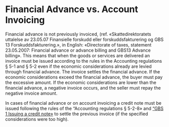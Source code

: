 # Financial Advance vs. Account Invoicing

Financial advance is not previously invoiced, (ref. «Skattedirektoratets uttalelse av 23.05.07 Finansielle forskudd eller forskuddsfakturering og GBS 13 Forskuddsfakturering.», in English: «Directorate of taxes, statement 23.05.2007: Financial advance or advance billing and GBS13 Advance billing». This means that when the goods or services are delivered an invoice must be issued according to the rules in the Accounting regulations § 5-1 and § 5-2 even if the economic considerations already are levied through financial advance. The invoice settles the financial advance. If the economic considerations exceed the financial advance, the buyer must pay the excessive amount. If the economic considerations are lower than the financial advance, a negative invoice occurs, and the seller must repay the negative invoice amount.

In cases of financial advance or on account invoicing a credit note must be issued following the rules of the “Accounting regulations § 5-2-8» and [“GBS 1 Issuing a credit note»](http://www.regnskapsstiftelsen.no/a9232422/uttalelser-om-gbs) to settle the previous invoice (if the specified considerations were too high). 
